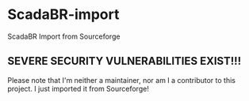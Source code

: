 # ScadaBR-import
ScadaBR Import from Sourceforge

## SEVERE SECURITY VULNERABILITIES EXIST!!!
Please note that I'm neither a maintainer, nor am I a contributor to this project. I just imported it from Sourceforge!
